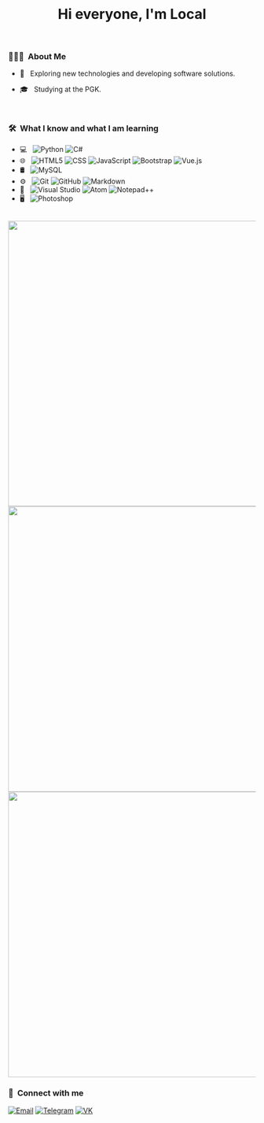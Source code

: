 <br>
<h1 align="center"> Hi everyone, I'm Local </h1>

<br/>

<h3> 👨🏻‍💻 &nbsp;About Me </h3>

- 🧐 &nbsp; Exploring new technologies and developing software solutions.

- 🎓 &nbsp; Studying at the PGK.

<br/>

<h3> 🛠 &nbsp;What I know and what I am learning</h3>

- 💻 &nbsp;
  ![Python](https://img.shields.io/badge/-Python-333333?style=flat&logo=python)
  ![C#](https://img.shields.io/badge/-C%23-333333?logo=csharp&logoColor=00599C)
- 🌐 &nbsp;
  ![HTML5](https://img.shields.io/badge/-HTML5-333333?style=flat&logo=HTML5)
  ![CSS](https://img.shields.io/badge/-CSS-333333?style=flat&logo=CSS3&logoColor=1572B6)
  ![JavaScript](https://img.shields.io/badge/-JavaScript-333333?style=flat&logo=javascript)
  ![Bootstrap](https://img.shields.io/badge/-Bootstrap-333333?style=flat&logo=bootstrap&logoColor=563D7C)
  ![Vue.js](https://img.shields.io/badge/-Vue.js-333333?style=flat&logo=vuedotjs)
- 🛢 &nbsp;
  ![MySQL](https://img.shields.io/badge/-MySQL-333333?style=flat&logo=mysql)
- ⚙️ &nbsp;
  ![Git](https://img.shields.io/badge/-Git-333333?style=flat&logo=git)
  ![GitHub](https://img.shields.io/badge/-GitHub-333333?style=flat&logo=github)
  ![Markdown](https://img.shields.io/badge/-Markdown-333333?style=flat&logo=markdown)
- 🔧 &nbsp;
  ![Visual Studio](https://img.shields.io/badge/-Visual%20Studio-333333?style=flat&logo=visual-studio&logoColor=5C2D91)
  ![Atom](https://img.shields.io/badge/-Atom-333333?style=flat&logo=atom&logoColor=66595C)
  ![Notepad++](https://img.shields.io/badge/-Notepad++-333333?style=flat&logo=notepadplusplus&logoColor=90E59A)
- 🖥 &nbsp;
  ![Photoshop](https://img.shields.io/badge/-Photoshop-333333?style=flat&logo=adobe-photoshop)

<br/>

<a href="https://github.com/I12700I">
  <img width="580em" src="https://github-readme-stats.vercel.app/api?username=l2700l&theme=tokyonight&show_icons=true" />
  <img width="580em" src="https://github-readme-stats.vercel.app/api/top-langs/?username=l2700l&theme=tokyonight&layout=compact&hide=XSLT,HTML,CSS" />
</a>

<br/>

<a href="https://www.codewars.com/users/I2700I">
  <img width="580em" src="https://www.codewars.com/users/I2700I/badges/large" />
</a>

<br/>

<h3> 📨 &nbsp;Connect with me </h3>

<p>
<a href="mailto:thetypgame@gmail.com"><img alt="Email" src="https://img.shields.io/badge/thetypgame@gmail.com-333333?style=flat-square&logo=gmail"></a>
<a href="https://t.me/l2700l"><img alt="Telegram" src="https://img.shields.io/badge/Telegram-333333?style=flat-square&logo=telegram"></a>
<a href="https://vk.com/l2700l"><img alt="VK" src="https://img.shields.io/badge/VK-333333?style=flat-square&logo=vk&logoColor=0077FF"></a>
</p>

